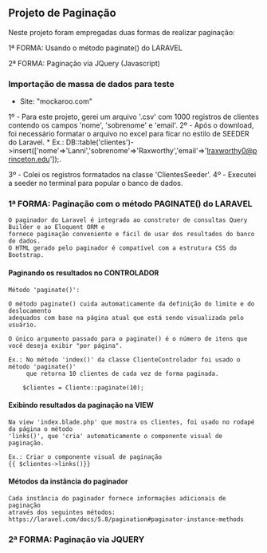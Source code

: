 ## Projeto de Paginação

Neste projeto foram empregadas duas formas de realizar paginação: 

1ª FORMA: Usando o método paginate() do LARAVEL 

2ª FORMA: Paginação via JQuery (Javascript)

### Importação de massa de dados para teste

- Site: "mockaroo.com"

1º - Para este projeto, gerei um arquivo '.csv' com 1000 registros de clientes contendo os campos 'nome', 'sobrenome' e 'email'.
2º - Após o download, foi necessário formatar o arquivo no excel para ficar no estilo de SEEDER do Laravel.
    * Ex.:  DB::table('clientes')->insert(['nome'=>'Lanni','sobrenome'=>'Raxworthy','email'=>'lraxworthy0@princeton.edu']);.

3º - Colei os registros formatados na classe 'ClientesSeeder'.
4º - Executei a seeder no terminal para popular o banco de dados.

### 1ª FORMA: Paginação com o método PAGINATE() do LARAVEL

    O paginador do Laravel é integrado ao construtor de consultas Query Builder e ao Eloquent ORM e 
    fornece paginação conveniente e fácil de usar dos resultados do banco de dados. 
    O HTML gerado pelo paginador é compatível com a estrutura CSS do Bootstrap.

#### Paginando os resultados no CONTROLADOR

    Método 'paginate()':

    O método paginate() cuida automaticamente da definição do limite e do deslocamento 
    adequados com base na página atual que está sendo visualizada pelo usuário.

    O único argumento passado para o paginate() é o número de itens que você deseja exibir "por página". 

    Ex.: No método 'index()' da classe ClienteControlador foi usado o método 'paginate()' 
         que retorna 10 clientes de cada vez de forma paginada.

        $clientes = Cliente::paginate(10); 

#### Exibindo resultados da paginação na VIEW

    Na view 'index.blade.php' que mostra os clientes, foi usado no rodapé da página o método 
    'links()', que 'cria' automaticamente o componente visual de paginação.

    Ex.: Criar o componente visual de paginação
    {{ $clientes->links()}}    


#### Métodos da instância do paginador

    Cada instância do paginador fornece informações adicionais de paginação 
    através dos seguintes métodos: https://laravel.com/docs/5.8/pagination#paginator-instance-methods


### 2ª FORMA: Paginação via JQUERY




